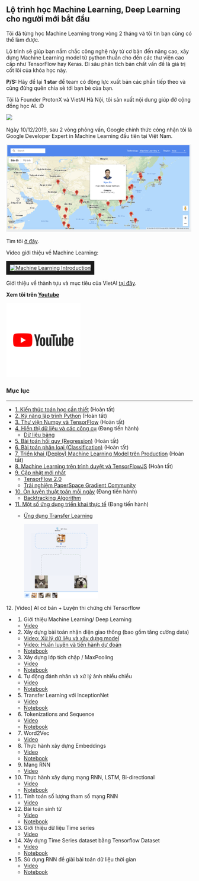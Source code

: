 ## Lộ trình học Machine Learning, Deep Learning cho người mới bắt đầu

Tôi đã từng học Machine Learning trong vòng 2 tháng và tôi tin bạn cũng có thể làm được. 

Lộ trình sẽ giúp bạn nắm chắc công nghệ này từ cơ bản đến nâng cao, xây dựng Machine Learning model từ python thuần cho đến các thư viện cao cấp như TensorFlow hay Keras. Đi sâu phân tích bản chất vấn đề là giá trị cốt lõi của khóa học này.

**P/S:** Hãy để lại **1 star** để team có động lực xuất bản các phần tiếp theo và cũng đừng quên chia sẻ tới bạn bè của bạn.


Tôi là Founder ProtonX và VietAI Hà Nội, tôi sản xuất nội dung giúp đỡ cộng đồng học AI. :D

<img src="https://storage.googleapis.com/protonx-cloud-storage/images/event.jpg" width=500>


Ngày 10/12/2019, sau 2 vòng phỏng vấn, Google chính thức công nhận tôi là Google Developer Expert in Machine Learning đầu tiên tại Việt Nam.

<img src="./images/gde.png" width=500>

Tìm tôi [ở đây](https://developers.google.com/community/experts/directory).

Video giới thiệu về Machine Learning:

<a href="http://www.youtube.com/watch?feature=player_embedded&v=j5HxIJoOJms
" target="_blank"><img src="https://lh3.googleusercontent.com/mBdr6CaarjBnZopmRA2WTue3eEIZ5fe0ZWHkFRD0wS_IAsIWD0_2zeefBaXeemIMPle2nljerexiC74YDzJpCjM6HVz22EB7xo9oU6cQugsBa3GwoB2F8kD-veyytVjS9al6VpcINcm7gvLwf0a6hW-Y2QPBDIv4sl059zDYZhfvVuDE4KQSUgan0Yq42eRkMAq7Y0TdUWtjATcHsRgH-W1HbIK7QawFySkvXylds0xbUTOnzizyHHaa4cNyTbpbMNP9elJTAEeqN92sSHqgJo49DAvT9Yzf8RTMQVU0NcNYeNQ2kys3Hn3_CWHQCIyoiDMG0j7DOx9fKHaGbDbQbPdNlZd4XlEQ-iHPD4U_kvgmXTZwAEIN4I5-RnIhZXcsQ8fhKoI4YtvkqfNhQAhif_SGJ6cXGKpulj7dgdhQoVVbdwIXw--Cseob24LGDwCK0p1mRFmgvoVsXcnXuF6AV3DZBDK1kB2fCm_wj3dv_euR5qfJDl1jc2kac53p8VEJFIJqZX3p9PGiBFRLpjMGy1TnblAIVy9FIvx_kfU3JiPs0Oy2yVXkEeC7OmZz3bMCx0hoicYKsIOmdW3g7RnyXFeXe_uDBdF_uEbHKnK3aPpTdez-vYXZ5SCb4kRVPH6-OdF7kT-3NscUBoOMS0O_ERp6U3_jiqPIkCrbO2XEqsOHVYRyGFolYVQf2jJtbeBGbmMAA-Jq9VmvAPdKIgDo191VEgDQFcZZEIcbejmhGl0V_g=w1920-h1080-no" 
alt="Machine Learning Introduction" width="300" height="168.5" border="10" /></a>

Giới thiệu về thành tựu và mục tiêu của VietAI [tại đây](https://docs.google.com/presentation/d/1A_oDWZyC6NhYPeHNrWJbESxSPUT7f0Gg-PLfXDtVKus/edit?usp=sharing). 


**Xem tôi trên [Youtube](https://www.youtube.com/channel/UCrZIaMmLGsq_J-4Z1Qww0cw)**

<a href="https://www.youtube.com/channel/UCrZIaMmLGsq_J-4Z1Qww0cw"> <img src="images/youtube.png" width=200 height=200> </a>


### Mục lục
----
- <a href="./math">1. Kiến thức toán học cần thiết</a> (Hoàn tất)
- <a href="./python-tutorials">2. Kỹ năng lập trình Python</a> (Hoàn tất)
- <a href="./numpy">3. Thư viện Numpy và TensorFlow</a> (Hoàn tất)
- <a href="./visualize">4. Hiển thị dữ liệu và các công cụ</a> (Đang tiến hành)
    - [Dữ liệu bảng](./visualize/pandas)
- <a href="./models/linear-regression/">5. Bài toán hồi quy (Regression)</a> (Hoàn tất)
- <a href="./models/logistic-regression">6. Bài toán phân loại (Classification)</a> (Hoàn tất)
- <a href="./deployment/distributed-tensorflow">7. Triển khai (Deploy) Machine Learning Model trên Production</a> (Hoàn tất)
- <a href="./deployment/tensorflow-browser">8. Machine Learning trên trình duyệt và TensorFlowJS</a> (Hoàn tất)
- <a href="./tf2.0">9. Cập nhật mới nhất</a>
    - [TensorFlow 2.0](https://github.com/bangoc123/learn-machine-learning-in-two-months/tree/master/tf2.0)
    - [Trải nghiệm PaperSpace Gradient Community](https://github.com/bangoc123/learn-machine-learning-in-two-months/tree/master/articles/GradientPaperSpace.MD)
- <a href="./algorithms">10. Ôn luyện thuật toán mỗi ngày</a> (Đang tiến hành)
    - [Backtracking Algorithm](./algorithms/graph/backtracking/backtracking.MD)
- <a href="./algorithms">11. Một số ứng dụng triển khai thực tế</a> (Đang tiến hành)
    - [Ứng dụng Transfer Learning](https://protonx.app/transfer-learning)

      <img src="./images/transfer.png" width="200" height="200">

<a>  12. [Video] AI cơ bản + Luyện thi chứng chỉ Tensorflow </a>
* 1. Giới thiệu Machine Learning/ Deep Learning
    + [Video](https://youtu.be/j5HxIJoOJms)
* 2. Xây dựng bài toán nhận diện giao thông (bao gồm tăng cường data)
    - [Video:  Xử lý dữ liệu và xây dựng model ](https://www.youtube.com/watch?v=EGkRT-kg6zY)
    - [Video: Huấn luyện và tiến hành dự đoán](https://youtu.be/98dZscH8b-0)
    - [Notebook](https://colab.research.google.com/drive/1rYfyDAYP-jvkCLfMotmCQarQahLNJkTa)
* 3. Xây dựng lớp tích chập / MaxPooling
    + [Video](https://www.youtube.com/watch?v=UpABcXXImJ4)
    + [Notebook](https://colab.research.google.com/drive/13FoUwnbXAc01LY35O7D88dpjib73D2R2?usp=sharing)
* 4. Tự động đánh nhãn và xử lý ảnh nhiều chiều
    + [Video](https://youtu.be/ee9tF9xEf04)
    + [Notebook](https://colab.research.google.com/drive/1PCABQRqads5AcJJQcKb_FeVJhAZ61H5V?usp=sharing)
* 5. Transfer Learning với InceptionNet
    + [Video](https://youtu.be/Y-4KLFt_c6Y)
    + [Notebook](https://colab.research.google.com/drive/1M1VlOh4wOQ6od5gvDfVeVQlAdjUgvOfU?usp=sharing)
* 6. Tokenizations and Sequence
    + [Video](https://youtu.be/FT1ZZdcur5A)
    + [Notebook](https://colab.research.google.com/drive/1cVoH2W3TCoNshM-QI9Sbgyzlcpfqq4BR?usp=sharing)
* 7. Word2Vec 
    + [Video](https://youtu.be/akRbuXokLSo)
* 8. Thực hành xây dựng Embeddings
    + [Video](https://youtu.be/JIafLwlGzBA)
    + [Notebook](https://colab.research.google.com/drive/1jhXYAkNjiFRmFc4_E-s8aAkXPNN-QaA2?usp=sharing)
* 9. Mạng RNN 
    + [Video](https://youtu.be/t0EoeTYU-fc)
* 10. Thực hành xây dựng mạng RNN, LSTM, Bi-directional
    + [Video](https://youtu.be/X6bYTZJkEDQ)
    + [Notebook](https://colab.research.google.com/drive/1vBHZsuGlMPlF7VGqACcmFjVDHjSZl0Qj?usp=sharing)
* 11. Tính toán số lượng tham số mạng RNN
    + [Video](https://youtu.be/Ifnxru7brak)
* 12. Bài toán sinh từ
    + [Video](https://youtu.be/-gyb1dpeGCA)
    + [Notebook](https://colab.research.google.com/drive/1uPcO54klRFNkk9o-3Ua6F8ZKQgpzCz1Y?usp=sharing)
* 13. Giới thiệu dữ liệu Time series
    + [Video](https://youtu.be/IbFqMxVuFLM)
* 14. Xây dựng Time Series dataset bằng Tensorflow Dataset
    + [Video](https://youtu.be/TwyNFGTUoY4)
    + [Notebook](https://colab.research.google.com/drive/19b5dUBUrvKCWC1ckrHKB1uvEYpgU2DUB?usp=sharing)
* 15. Sử dụng RNN để giải bài toán dữ liệu thời gian
    + [Video](https://youtu.be/zCxMLNzPa1M)
    + [Notebook](https://colab.research.google.com/drive/1B0fQJfqutwlbFElEGKtd7oH9QXL2X7ly?usp=sharing)
